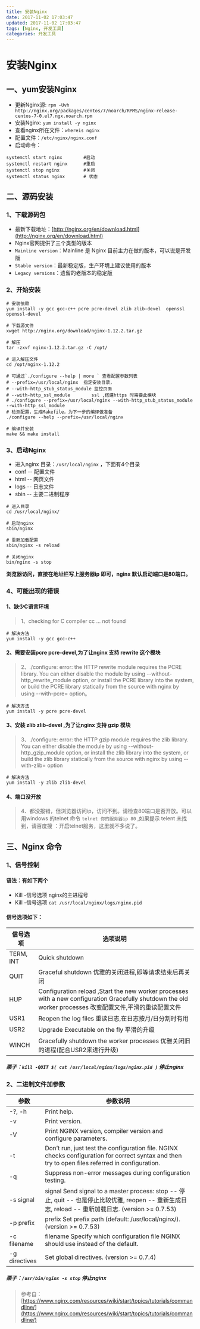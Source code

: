 ```yaml
---
title: 安装Nginx 
date: 2017-11-02 17:03:47
updated: 2017-11-02 17:03:47
tags: [Nginx, 开发工具]
categories: 开发工具
---
```


# 安装Nginx 

## 一、yum安装Nginx
+ 更新Nginx源:
`rpm -Uvh http://nginx.org/packages/centos/7/noarch/RPMS/nginx-release-centos-7-0.el7.ngx.noarch.rpm`
+ 安装Nginx: `yum install -y nginx`
+ 查看nginx所在文件：`whereis nginx`
+ 配置文件：`/etc/nginx/nginx.conf`
+ 启动命令：
```
systemctl start nginx        #启动
systemctl restart nginx      #重启
systemctl stop nginx         #关闭
systemctl status nginx       # 状态
```

## 二、源码安装

### 1、下载源码包
+ 最新下载地址：[http://nginx.org/en/download.html](http://nginx.org/en/download.html)
+ Nginx官网提供了三个类型的版本
+ `Mainline version`：Mainline 是 Nginx 目前主力在做的版本，可以说是开发版
+ `Stable version`：最新稳定版，生产环境上建议使用的版本
+ `Legacy versions`：遗留的老版本的稳定版

### 2、开始安装
```
# 安装依赖
yum install -y gcc gcc-c++ pcre pcre-devel zlib zlib-devel  openssl openssl-devel

# 下载源文件
xwget http://nginx.org/download/nginx-1.12.2.tar.gz

# 解压
tar -zxvf nginx-1.12.2.tar.gz -C /opt/

# 进入解压文件
cd /opt/nginx-1.12.2

# 可通过`./configure --help | more ` 查看配置参数列表
# --prefix=/usr/local/nginx  指定安装目录，
# --with-http_stub_status_module 监控页面
# --with-http_ssl_module		ssl ,搭建https 时需要此模块
# ./configure --prefix=/usr/local/nginx --with-http_stub_status_module --with-http_ssl_module
# 检测配置，生成Makefile，为下一步的编译做准备
./configure --help --prefix=/usr/local/nginx

# 编译并安装
make && make install
```

### 3、启动Nginx
+ 进入nginx 目录：`/usr/local/nginx` ，下面有4个目录
+ conf -- 配置文件  
+ html -- 网页文件
+ logs -- 日志文件 
+ sbin -- 主要二进制程序
```
# 进入目录
cd /usr/local/nginx/

# 启动nginx 
sbin/nginx

# 重新加载配置
sbin/nginx -s reload

# 关闭nginx
bin/nginx -s stop

```

**浏览器访问，直接在地址栏写上服务器ip 即可，nginx 默认启动端口是80端口。**



### 4、可能出现的错误

#### 1、缺少C语言环境
> 1、checking for C compiler cc ... not found
```
# 解决方法
yum install -y gcc gcc-c++
```

#### 2、需要安装pcre pcre-devel,为了让nginx 支持 rewrite 这个模块
> 2、./configure: error: the HTTP rewrite module requires the PCRE library.
You can either disable the module by using --without-http_rewrite_module
option, or install the PCRE library into the system, or build the PCRE library
statically from the source with nginx by using --with-pcre=<path> option。


```
# 解决方法
yum install -y pcre pcre-devel
```

#### 3、安装 zlib zlib-devel ,为了让nginx 支持 gzip 模块
> 3、./configure: error: the HTTP gzip module requires the zlib library.
You can either disable the module by using --without-http_gzip_module
option, or install the zlib library into the system, or build the zlib library
statically from the source with nginx by using --with-zlib=<path> option

```
# 解决方法
yum install -y zlib zlib-devel
```

#### 4、端口没开放 
> 4、都没报错，但浏览器访问ip，访问不到。请检查80端口是否开放。可以用windows 的telnet 命令 `telnet 你的服务器ip 80` ,如果提示 telent 未找到，请百度搜 ：开启telnet服务，这里就不多说了。


## 三、Nginx 命令
### 1、信号控制
#### 语法：有如下两个
+ Kill -信号选项 nginx的主进程号
+ Kill -信号选项 `cat /usr/local/nginx/logs/nginx.pid`

#### 信号选项如下：

|信号选项|选项说明|
|--|--|
|TERM, INT | Quick shutdown|
|QUIT	| Graceful shutdown  优雅的关闭进程,即等请求结束后再关闭|
|HUP	| Configuration reload ,Start the new worker processes with a new configuration Gracefully shutdown the old worker processes 改变配置文件,平滑的重读配置文件|
|USR1	| Reopen the log files 重读日志,在日志按月/日分割时有用|
|USR2	| Upgrade Executable on the fly 平滑的升级|
|WINCH	| Gracefully shutdown the worker processes 优雅关闭旧的进程(配合USR2来进行升级)|

##### 栗子：`kill -QUIT $( cat /usr/local/nginx/logs/nginx.pid )`  停止nginx 

### 2、二进制文件加参数

|参数|参数说明|
|--|--|
|-?, -h|	Print help.|
|-v	|Print version.|
|-V	|Print NGINX version, compiler version and configure parameters.
|-t	|Don’t run, just test the configuration file. NGINX checks configuration for correct syntax and then try to open files referred in configuration.|
|-q	|Suppress non-error messages during configuration testing.|
|-s signal  |signal	Send signal to a master process: stop -- 停止, quit -- 也是停止比较优雅, reopen -- 重新生成日志, reload -- 重新加载日志. (version >= 0.7.53)|
|-p prefix |prefix	Set prefix path (default: /usr/local/nginx/). (version >= 0.7.53)|
|-c filename |filename	Specify which configuration file NGINX should use instead of the default.|
|-g directives |	Set global directives. (version >= 0.7.4)|

##### 栗子：`/usr/bin/nginx -s stop`  停止nginx


> 参考自：[https://www.nginx.com/resources/wiki/start/topics/tutorials/commandline/](https://www.nginx.com/resources/wiki/start/topics/tutorials/commandline/)
